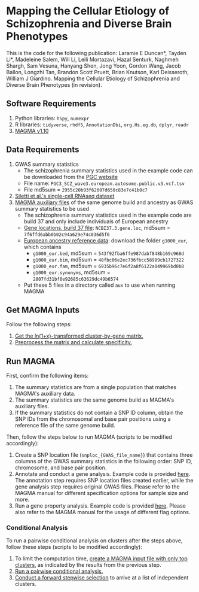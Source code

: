 # Mapping the Cellular Etiology of Schizophrenia and Diverse Brain Phenotypes
This is the code for the following publication:
Laramie E Duncan*, Tayden Li*, Madeleine Salem, Will Li, Leili Mortazavi, Hazal Senturk, Naghmeh Shargh, Sam Vesuna, Hanyang Shen, Jong Yoon, Gordon Wang, Jacob Ballon, Longzhi Tan, Brandon Scott Pruett, Brian Knutson, Karl Deisseroth, William J Giardino. Mapping the Cellular Etiology of Schizophrenia and Diverse Brain Phenotypes (in revision).


## Software Requirements
1. Python libraries: `h5py`, `numexpr`
2. R libraries: `tidyverse`, `rhdf5`, `AnnotationDbi`, `org.Hs.eg.db`, `dplyr`, `readr` 
3. [MAGMA v1.10](https://cncr.nl/research/magma/)

## Data Requirements
1. GWAS summary statistics
   - The schizophrenia summary statistics used in the example code can be downloaded from the [PGC website](https://figshare.com/articles/dataset/scz2022/19426775)
   - File name: `PGC3_SCZ_wave3.european.autosome.public.v3.vcf.tsv`
   - File md5sum = `2955c20b93f62607d650c83e7c41b0c7`
2. [Siletti et al.'s single-cell RNAseq dataset](https://github.com/linnarsson-lab/adult-human-brain)
3. [MAGMA auxiliary files](https://cncr.nl/research/magma/) of the same genome build and ancestry as GWAS summary statistics to be used
    - The schizophrenia summary statistics used in the example code are build 37 and only include individuals of European ancestry
    - [Gene locations, build 37 file](https://vu.data.surfsara.nl/index.php/s/Pj2orwuF2JYyKxq): `NCBI37.3.gene.loc`, md5sum = `7f6ffd6abb0b02c94a629e74c036d5f6`
    - [European ancestry reference data](https://vu.data.surfsara.nl/index.php/s/VZNByNwpD8qqINe): download the folder `g1000_eur`, which contains
      - `g1000_eur.bed`, md5sum = `543f92fba6ffe987dabf848b169c968d`
      - `g1000_eur.bim`, md5sum = `48fbc06e2ec736fbcc58989cb1727322`
      - `g1000_eur.fam`, md5sum = `6935b96c7e6f2a8f6122a049969bd0b8`
      - `g1000_eur.synonyms`, md5sum = `2807fd31bf0e92685c63629dc49b6574`
    - Put these 5 files in a directory called `aux` to use when running MAGMA

## Get MAGMA Inputs
Follow the following steps:
1. [Get the ln(1+x)-transformed cluster-by-gene matrix.](Preprocessing_Siletti/create_matrices/Siletti_create_L2-log_dataset.py)
2. [Preprocess the matrix and calculate specificity.](Preprocessing_Siletti/create_magma_inputs/get_Siletti_continuous_input.md)

## Run MAGMA
First, confirm the following items:
1. The summary statistics are from a single population that matches MAGMA's auxiliary data.
2. The summary statistics are the same genome build as MAGMA's auxiliary files.
3. If the summary statistics do not contain a SNP ID column, obtain the SNP IDs from the chromosomal and base pair positions using a reference file of the same genome build.

Then, follow the steps below to run MAGMA (scripts to be modified accordingly):
1. Create a SNP location file (`snploc_{GWAS_file_name}`) that contains three columns of the GWAS summary statistics in the following order: SNP ID, chromosome, and base pair position.
2. Annotate and conduct a gene analysis.
     Example code is provided [here](MAGMA/1.annotationAndGeneAnalysis.sh). The annotation step requires SNP location files created earlier, while the gene analysis step requires original GWAS files. Please refer to the MAGMA manual for different specification options for sample size and more.
4. Run a gene property analysis.
     Example code is provided [here](MAGMA/2.genePropertyAnalysis.sh). Please also refer to the MAGMA manual for the usage of different flag options.

### Conditional Analysis
To run a pairwise conditional analysis on clusters after the steps above, follow these steps (scripts to be modified accordingly):
1. To limit the computation time, [create a MAGMA input file with only top clusters](MAGMA/3.create_top_results_matrix.md), as indicated by the results from the previous step.
2. [Run a pairwise conditional analysis.](MAGMA/4.conditionalAnalysis.sh)
3. [Conduct a forward stepwise selection](MAGMA/5.forward_selection_condition_results.md) to arrive at a list of independent clusters.
